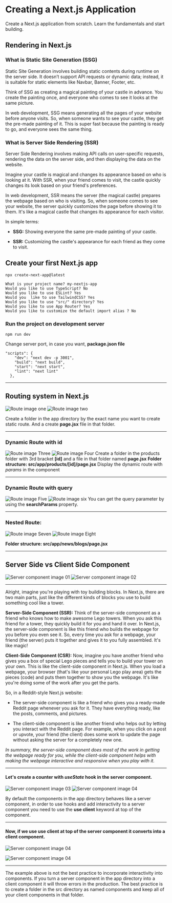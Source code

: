 # Creating a Next.js Application

Create a Next.js application from scratch. Learn the fundamentals and start building.

## Rendering in Next.js

### What is Static Site Generation (SSG)

Static Site Generation involves building static contents during runtime on the server side. It doesn’t support API requests or dynamic data; instead, it is suitable for static elements like Navbar, Banner, Footer, etc.

Think of SSG as creating a magical painting of your castle in advance. You create the painting once, and everyone who comes to see it looks at the same picture.

In web development, SSG means generating all the pages of your website before anyone visits. So, when someone wants to see your castle, they get the pre-made painting of it. This is super fast because the painting is ready to go, and everyone sees the same thing.

### What is Server Side Rendering (SSR)

Server Side Rendering involves making API calls on user-specific requests, rendering the data on the server side, and then displaying the data on the website.

Imagine your castle is magical and changes its appearance based on who is looking at it. With SSR, when your friend comes to visit, the castle quickly changes its look based on your friend's preferences.

In web development, SSR means the server (the magical castle) prepares the webpage based on who is visiting. So, when someone comes to see your website, the server quickly customizes the page before showing it to them. It's like a magical castle that changes its appearance for each visitor.

In simple terms:

- **SSG:** Showing everyone the same pre-made painting of your castle.
  
- **SSR:** Customizing the castle's appearance for each friend as they come to visit.

## Create your first Next.js app
```
npx create-next-app@latest

What is your project name? my-nextjs-app
Would you like to use TypeScript? No
Would you like to use ESLint? Yes
Would you  like to use TailwindCSS? Yes
Would you like to use "src/" directory? Yes
Would you like to use App Router? Yes
Would you like to customize the default import alias ? No
```

### Run the project on development server
```
npm run dev
```

Change server port, in case you want, **package.json file**

```
"scripts": {
    "dev": "next dev -p 3001",
    "build": "next build",
    "start": "next start",
    "lint": "next lint"
  },
```
---
## Routing system in Next.js

![Route image one](https://raw.githubusercontent.com/justJubair/get-started-with-next.js/main/src/assets/route01.png)
![Route image two](https://raw.githubusercontent.com/justJubair/get-started-with-next.js/main/src/assets/route02.png)

Create a folder in the app directory by the exact name you want to create static route. And a create **page.jsx** file in that folder.

---
### Dynamic Route with id
![Route image Three](https://raw.githubusercontent.com/justJubair/get-started-with-next.js/main/src/assets/route03.png)
![Route image Four](https://raw.githubusercontent.com/justJubair/get-started-with-next.js/main/src/assets/route04.png)
Create a folder in the products folder with 3rd bracket **[id]** and a file in that folder named **page.jsx**
**Folder structure: src/app/products/[id]/page.jsx**
Display the dynamic route with *params* in the component

---
### Dynamic Route with query
![Route image Five](https://raw.githubusercontent.com/justJubair/get-started-with-next.js/main/src/assets/route05.png)
![Route image six](https://raw.githubusercontent.com/justJubair/get-started-with-next.js/main/src/assets/route06.png)
You can get the query parameter by using the **searchParams** property.

---
### Nested Route:
![Route image Seven](https://raw.githubusercontent.com/justJubair/get-started-with-next.js/main/src/assets/route07.png)
![Route image Eight](https://raw.githubusercontent.com/justJubair/get-started-with-next.js/main/src/assets/route08.png)

**Folder structure: src/app/news/blogs/page.jsx**

---
## Server Side vs Client Side Component
![Server component image 01](https://raw.githubusercontent.com/justJubair/get-started-with-next.js/main/src/assets/serverComponent01.png)
![Server component image 02](https://raw.githubusercontent.com/justJubair/get-started-with-next.js/main/src/assets/serverComponent02.png)

---
Alright, imagine you're playing with toy building blocks. In Next.js, there are two main parts, just like the different kinds of blocks you use to build something cool like a tower.

**Server-Side Component (SSR):**
Think of the server-side component as a friend who knows how to make awesome Lego towers. When you ask this friend for a tower, they quickly build it for you and hand it over. In Next.js, the server-side component is like this friend who builds the webpage for you before you even see it. So, every time you ask for a webpage, your friend (the server) puts it together and gives it to you fully assembled. It's like magic!

**Client-Side Component (CSR):**
Now, imagine you have another friend who gives you a box of special Lego pieces and tells you to build your tower on your own. This is like the client-side component in Next.js. When you load a webpage, your browser (that's like your personal Lego play area) gets the pieces (code) and puts them together to show you the webpage. It's like you're doing some of the work after you get the parts.

So, in a Reddit-style Next.js website:

- The server-side component is like a friend who gives you a ready-made Reddit page whenever you ask for it. They have everything ready, like the posts, comments, and pictures.

- The client-side component is like another friend who helps out by letting you interact with the Reddit page. For example, when you click on a post or upvote, your friend (the client) does some work to update the page without asking the server for a completely new one.

*In summary, the server-side component does most of the work in getting the webpage ready for you, while the client-side component helps with making the webpage interactive and responsive when you play with it.*

---
#### Let's create a counter with *useState* hook in the server component. 
![Server component image 03](https://raw.githubusercontent.com/justJubair/get-started-with-next.js/main/src/assets/serverComponent03.png)
![Server component image 04](https://raw.githubusercontent.com/justJubair/get-started-with-next.js/main/src/assets/serverComponent04.png)

By default the components in the app directory behaves like a server component, in order to use hooks and add interactivity to a server component you need to use the **use client** keyword at top of the component.

---
#### Now, if we use **use client** at top of the server component it converts into a client component.
![Server component image 04](https://raw.githubusercontent.com/justJubair/get-started-with-next.js/main/src/assets/serverComponent05.png)

![Server component image 04](https://raw.githubusercontent.com/justJubair/get-started-with-next.js/main/src/assets/serverComponent06.png)

---
The example above is not the best practice to incorporate interactivity into components. If you turn a server component in the app directory into a client component it will throw errors in the production. The best practice is to create a folder in the src directory as named components and keep all of your client components in that folder.



